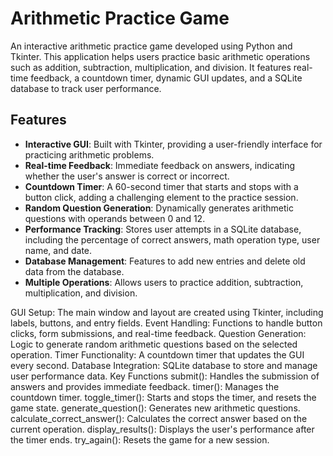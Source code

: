 # Arithmetic Practice Game

An interactive arithmetic practice game developed using Python and Tkinter. This application helps users practice basic arithmetic operations such as addition, subtraction, multiplication, and division. It features real-time feedback, a countdown timer, dynamic GUI updates, and a SQLite database to track user performance.

## Features

- **Interactive GUI**: Built with Tkinter, providing a user-friendly interface for practicing arithmetic problems.
- **Real-time Feedback**: Immediate feedback on answers, indicating whether the user's answer is correct or incorrect.
- **Countdown Timer**: A 60-second timer that starts and stops with a button click, adding a challenging element to the practice session.
- **Random Question Generation**: Dynamically generates arithmetic questions with operands between 0 and 12.
- **Performance Tracking**: Stores user attempts in a SQLite database, including the percentage of correct answers, math operation type, user name, and date.
- **Database Management**: Features to add new entries and delete old data from the database.
- **Multiple Operations**: Allows users to practice addition, subtraction, multiplication, and division.

GUI Setup: The main window and layout are created using Tkinter, including labels, buttons, and entry fields.
Event Handling: Functions to handle button clicks, form submissions, and real-time feedback.
Question Generation: Logic to generate random arithmetic questions based on the selected operation.
Timer Functionality: A countdown timer that updates the GUI every second.
Database Integration: SQLite database to store and manage user performance data.
Key Functions
submit(): Handles the submission of answers and provides immediate feedback.
timer(): Manages the countdown timer.
toggle_timer(): Starts and stops the timer, and resets the game state.
generate_question(): Generates new arithmetic questions.
calculate_correct_answer(): Calculates the correct answer based on the current operation.
display_results(): Displays the user's performance after the timer ends.
try_again(): Resets the game for a new session.
